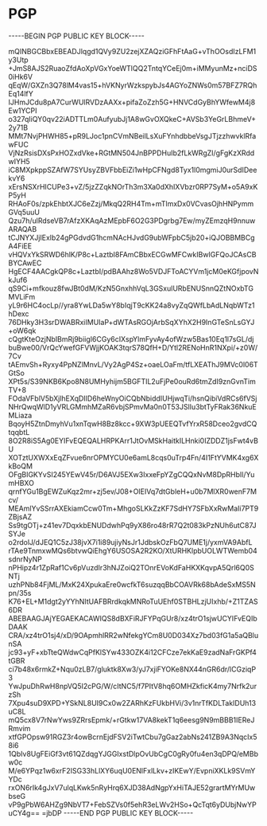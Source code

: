 # PGP
-----BEGIN PGP PUBLIC KEY BLOCK-----

mQINBGCBbxEBEADJlqgd1QVy9ZU2zejXZAQziGFhFtAaG+vThOOsdIzLFM1y3Utp
+JmS8AJS2RuaoZfdAoXpVGxYoeWTlQQ2TntqYCeEj0m+iMMyunMz+nciDS0iHk6V
qEqW/GXZn3Q78lM4vas15+hVKNyrWzkspybJs4AGYoZNWs0m57BFZ7RQhEq14lfY
IJHmJCdu8pA7CurWUlRVDzAAXx+pifaZoZzh5G+HNVCdGyBhYWfewM4j8Ew1YCPI
o327qIiQY0qv22iADTTLm0AufyubJj1A8wGvOXQkeC+AVSb3YeGrLBhmeV+2y71B
MMt7NvjPHWH85+pR9LJoc1pnCVmNBeilLsXuFYnhdbbeVsgJTjzzhwvklRfawFUC
VjNzRsisDXsPxHOZxdVke+RGtMN504JnBPPDHuIb2fLkWRgZI/gFgKzXRddwIYH5
iC8MXpkppSZAfW7SYUsyZBVFbbEiZi1wHpCFNgd8Tyx1l0mgmiJ0urSdIDeekvY6
xErsNSXrHICUPe3+vZ/5jzZZqkNOrTh3m3Xa0dXhIXVbzr0RP7SyM+o5A9xKP5yH
RHAoF0s/zpkEhbtXJC6eZzj/MkqQ2RH4Tm+mTlmxDx0VCvasOjhHNPymmGVq5uuU
Qzu7h/ulRdseVB7rAfzXKAqAzMEpbF6O2G3PDgrbg7Ew/myZEmzqH9nnuwARAQAB
tCJNYXJjIExlb24gPGdvdG1hcmNAcHJvdG9ubWFpbC5jb20+iQJOBBMBCgA4FiEE
vHQVxYkSRWD6hlK/P8c+LaztbI8FAmCBbxECGwMFCwkIBwIGFQoJCAsCBBYCAwEC
HgECF4AACgkQP8c+LaztbI/pdBAAhz8Wo5VDJFToACYVm1jcM0eKGfjpovNkJuf6
qS9Ci+mfkouz8fwJBt0dM/KzN5GnxhhVqL3GSxulURbENUSnnQZtNOxbTGMVLiFm
yL9r6HC4ocLp//yra8YwLDa5wY8bIqjT9cKK24a8vyZqQWfLbAdLNqbWTz1hDexc
76DHky3H3srDWABRxiIMUIaP+dWTAsRGOjArbSqXYhX2H9InGTeSnLsGYJ+oW6qk
cQgtKteOzjNbIBmRj9biigI6CGy6cIXspYlmFyvAy4ofWzw5Bas10Eq1l7sGL/dj
buBwe00/VrQcYwefGFVWjjKOAK3tqrS78QfH+D/Ytl2RENoHnR1NXpi/+z0W/7Cv
tAEmvSh+Ryxy4PpNZlMnvL/Vy2AgP4Sz+oaeLOaFm/tfLXEAThJ9MVc0l06TGtSo
XPt5s/S39NKB6Kpo8N8UMHyhijm5BGFTIL2uFjPe0ouRd6tmZdI9znGvnTimTV+8
FOdaVFblV5bXjlhEXqDIID6heWnyOiCQbNbiddIUHjwqTi/hsnQibiVdRCs6fVSj
NHrQwqWlD1yVRLGMmhMZaR6vbjSPmvMa0n0T53JSlIu3btTyFRak36NkuEMLiaza
BqoyH5ZtnDmyhVu1xnTqwH8Bz8kcc+9XW3pUEEQTvfYrxR58Dceo2gvdCQtqqbtL
8O2R8iS5Ag0EYIFvEQEQALHRPKArr1JtOvMSkHaitkILHnki0IZDDZ1jsFwt4vBU
XOTztUXWXxEqZFvue6nrOPMYCU0e6amL8cqs0uTrp4Fn/4I1FtYVMK4xg6XkBoQM
OFgBIGKYvSI245YEwV45r/D6AVJ5EXw3IxxeFpYZgCQQxNvM8DpRHbIl/YumHBXO
qrnfYGu1BgEWZuKqz2mr+zj5ev/J08+OIEIVq7dtGbleH+u0b7MlXR0wenF7Mcv/
MEAmlYvSSrrAXEkiamCcw0Tm+MhgoSLKkZzKF7SdHY7SFbXxRwMaIi7PT9ZBjsAZ
Ss9tgOTj+z41ev7DqxkbENUDdwhPq9yX86ro48rR7Q2t083kPzNUh6utC87JSYJe
o2rdolJ/dJEQ1C5zJ38jvX7i1i89ujiyNsJr1JdbskOzFbQ7UME1j/yxmVA9AbfL
rTAe9TnmxwMQs6btvwQiEhgY6USOSA2R2KO/XtURHKlpbUOLWTWemb04sdnrNyNP
nPHipz4r1ZpRaf1Cv6pVuzdIr3hNJZoiQ2TOnrEVoKdFaHKXKqvpA5Qrl6Q0SNTj
uzhPNb84FjML/MxK24XpukaEre0wcfkT6suzqqBbCOAVRk68bAdeSxMS5Npn/35s
K76+EL+M1dgt2yYYhNItUAFBRrdkqkMNRoTuUEhf0STBHLzjUIxhb/+Z1TZAS6DR
ABEBAAGJAjYEGAEKACAWIQS8dBXFiRJFYPqGUr8/xz4trO1sjwUCYIFvEQIbDAAK
CRA/xz4trO1sj4/xD/9OApmhlRR2wNfekgYCm8U0D034Xz7bd03fG1a5aQBlunSA
jc93+yF+xbTteQWdwCqPfKlSYw433OZK4i12CFCze7ekKaE9zadNaFrGKPf4tGBR
ci7b48x6rmkZ+Nqu0zLB7/gluktk8Xw3/yJ7xjiFYOKe8NX44nGR6dr/lCGziqP3
YwJpuDhRwH8npVQ5I2cPG/W/cItNC5/f7PItV8hq6OMHZkficK4my7Nrfk2urzSh
7Xpu4suD9XPD+YSkNL8UI9Cx0w2ZARhKzFUkbHVi/3v1nrTfKDLTakIDUh13uC8L
mQ5cx8V7rNwYws9ZRrsEpmk/+rGtkw17VA8kekT1q6eesg9N9mBBB1IEReJRmvim
xtfGPOpsw91RGZ3r4owBcrnEjdFSV2iTwtCbu7gGaz2abNs241ZB9A3NqcIx58i6
1QbIv8UgFEiGf3vt61QZdqgYJGGIxstDlpOvUbCgC0gRy0fu4en3qDPQ/eMBbw0c
M/e6YPqz1w6xrF2ISG33hLlXY6uqU0ENlFxlLkv+zIKEwY/EvpniXKLk9SVmYYDc
rxON6rIk4gJxV7ulqLKwk5nRyHrq6XJD38AdNgpYxHiTAJE52grartMYrMUwbseG
vP9gPbW6AHZg9NbVT7+FebSZVs0f5ehR3eLWv2HSo+QcTqt6yDUbjNwYPuCY4g==
=jbDP
-----END PGP PUBLIC KEY BLOCK-----
